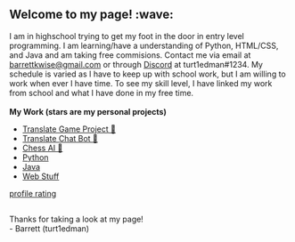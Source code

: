 <h2> Welcome to my page! :wave: </h2>
<p> I am in highschool trying to get my foot in the door in entry level programming.
I am learning/have a understanding of Python, HTML/CSS, and Java and am taking free commisions.
Contact me via email at <a href="mailto:email:barrettkwise@gmail.com">barrettkwise@gmail.com</a> or through <a href="https://discord.com/users/358636454601031681">Discord</a> at turt1edman#1234.
My schedule is varied as I have to keep up with school work, but I am willing to work when ever I have time.
To see my skill level, I have linked my work from school and what I have done in my free time.
<br>
<br>
<strong> My Work (stars are my personal projects) </strong>
<ul>
<li><a href="https://github.com/turt1edman/translategame">Translate Game Project 🌟</a></li>
<li><a href="https://github.com/turt1edman/translatechatbot">Translate Chat Bot 🌟</a></li>
<li><a href="https://github.com/turt1edman/chess-ai">Chess AI 🌟</a></li>
<li><a href="https://github.com/turt1edman/python">Python</a></li>
<li><a href="https://github.com/turt1edman/java">Java</a></li>
<li><a href="https://github.com/turt1edman/web-stuff">Web Stuff</a></li>
</ul> </p>

<a href="https://github-readme-stats.vercel.app/api?username=turt1edman"> profile rating </a>

<footer>
<h2></h2>
<p> Thanks for taking a look at my page! <br> - Barrett (turt1edman) </p>
</footer>
<!---
turt1edman/turt1edman is a ✨ special ✨ repository because its `README.md` (this file) appears on your GitHub profile.
You can click the Preview link to take a look at your changes.
--->
